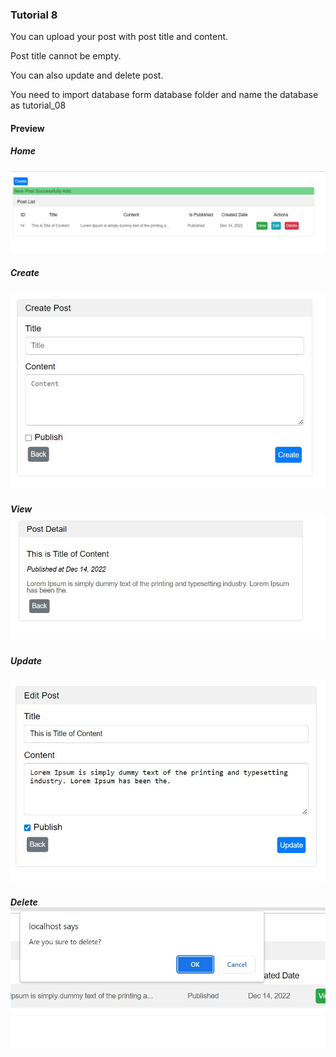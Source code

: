 <h3>Tutorial 8</h3>

<p>You can upload your post with post title and content.</p>
<p>Post title cannot be empty.</p>
<p>You can also update and delete post.</p>
<p>You need to import database form database folder and name the database as tutorial_08</p>
<h4>Preview</h4>
<h5>Home</h5>
<img src="preview/img_home.JPG" alt="preview">
<h5>Create</h5>
<img src="preview/img_create.JPG" alt="preview">
<h5>View</5>
<img src="preview/img_detail.JPG" alt="preview">
<h5>Update</h5>
<img src="preview/img_edit.JPG" alt="preview">
<h5>Delete</5>
<img src="preview/img_delete.JPG" alt="preview">
